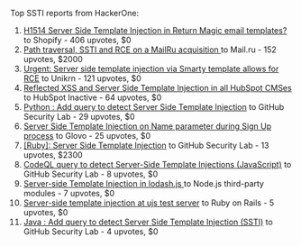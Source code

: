 Top SSTI reports from HackerOne:

1. [H1514 Server Side Template Injection in Return Magic email templates?](https://hackerone.com/reports/423541) to Shopify - 406 upvotes, $0
2. [Path traversal, SSTI and RCE on a MailRu acquisition ](https://hackerone.com/reports/536130) to Mail.ru - 152 upvotes, $2000
3. [Urgent: Server side template injection via Smarty template allows for RCE](https://hackerone.com/reports/164224) to Unikrn - 121 upvotes, $0
4. [Reflected XSS and Server Side Template Injection  in all HubSpot CMSes](https://hackerone.com/reports/399462) to HubSpot Inactive - 64 upvotes, $0
5. [Python : Add query to detect Server Side Template Injection](https://hackerone.com/reports/944359) to GitHub Security Lab - 29 upvotes, $0
6. [Server Side Template Injection on Name parameter during Sign Up process](https://hackerone.com/reports/1104349) to Glovo - 25 upvotes, $0
7. [[Ruby]: Server Side Template Injection](https://hackerone.com/reports/1928279) to GitHub Security Lab - 13 upvotes, $2300
8. [CodeQL query to detect Server-Side Template Injections (JavaScript)](https://hackerone.com/reports/894872) to GitHub Security Lab - 8 upvotes, $0
9. [Server-side Template Injection in lodash.js ](https://hackerone.com/reports/904672) to Node.js third-party modules - 7 upvotes, $0
10. [Server-side template injection at ujs test server](https://hackerone.com/reports/942103) to Ruby on Rails - 5 upvotes, $0
11. [Java : Add query to detect Server Side Template Injection (SSTI)](https://hackerone.com/reports/1490372) to GitHub Security Lab - 4 upvotes, $0
